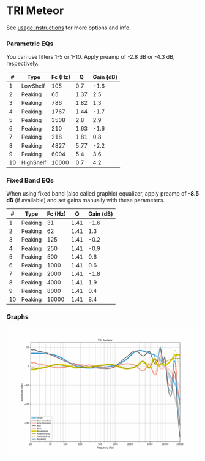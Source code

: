 # TRI Meteor
See [usage instructions](https://github.com/jaakkopasanen/AutoEq#usage) for more options and info.

### Parametric EQs
You can use filters 1-5 or 1-10. Apply preamp of -2.8 dB or -4.3 dB, respectively.

|   # | Type      |   Fc (Hz) |    Q |   Gain (dB) |
|-----|-----------|-----------|------|-------------|
|   1 | LowShelf  |       105 | 0.7  |        -1.6 |
|   2 | Peaking   |        65 | 1.37 |         2.5 |
|   3 | Peaking   |       786 | 1.82 |         1.3 |
|   4 | Peaking   |      1767 | 1.44 |        -1.7 |
|   5 | Peaking   |      3508 | 2.8  |         2.9 |
|   6 | Peaking   |       210 | 1.63 |        -1.6 |
|   7 | Peaking   |       218 | 1.81 |         0.8 |
|   8 | Peaking   |      4827 | 5.77 |        -2.2 |
|   9 | Peaking   |      6004 | 5.4  |         3.6 |
|  10 | HighShelf |     10000 | 0.7  |         4.2 |

### Fixed Band EQs
When using fixed band (also called graphic) equalizer, apply preamp of **-8.5 dB** (if available) and set gains manually with these parameters.

|   # | Type    |   Fc (Hz) |    Q |   Gain (dB) |
|-----|---------|-----------|------|-------------|
|   1 | Peaking |        31 | 1.41 |        -1.6 |
|   2 | Peaking |        62 | 1.41 |         1.3 |
|   3 | Peaking |       125 | 1.41 |        -0.2 |
|   4 | Peaking |       250 | 1.41 |        -0.9 |
|   5 | Peaking |       500 | 1.41 |         0.6 |
|   6 | Peaking |      1000 | 1.41 |         0.6 |
|   7 | Peaking |      2000 | 1.41 |        -1.8 |
|   8 | Peaking |      4000 | 1.41 |         1.9 |
|   9 | Peaking |      8000 | 1.41 |         0.4 |
|  10 | Peaking |     16000 | 1.41 |         8.4 |

### Graphs
![](./TRI%20Meteor.png)
